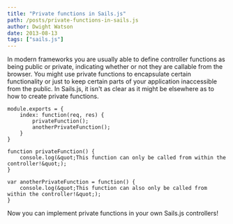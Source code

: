 ```yaml
---
title: "Private functions in Sails.js"
path: /posts/private-functions-in-sails.js
author: Dwight Watson
date: 2013-08-13
tags: ["sails.js"]
---
```


In modern frameworks you are usually able to define controller functions as being public or private, indicating whether or not they are callable from the browser. You might use private functions to encapsulate certain functionality or just to keep certain parts of your application inaccessible from the public. In Sails.js, it isn&#039;t as clear as it might be elsewhere as to how to create private functions.

    module.exports = {
		index: function(req, res) {
			privateFunction();
			anotherPrivateFunction();
		}
	}
	
	function privateFunction() {
		console.log(&quot;This function can only be called from within the controller!&quot;);
	}
	
	var anotherPrivateFunction = function() {
		console.log(&quot;This function can also only be called from within the controller!&quot;);
	}
	
Now you can implement private functions in your own Sails.js controllers!
